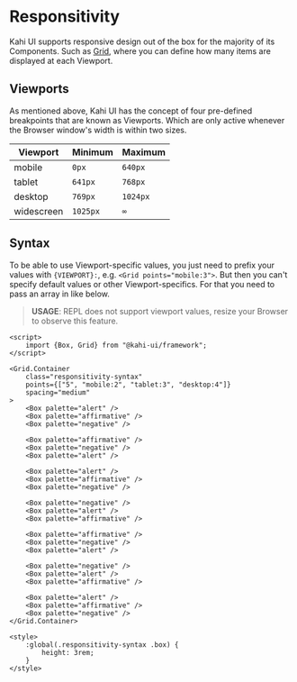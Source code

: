 # Responsitivity

Kahi UI supports responsive design out of the box for the majority of its Components. Such as [Grid](../layouts/grid.md), where you can define how many items are displayed at each Viewport.

## Viewports

As mentioned above, Kahi UI has the concept of four pre-defined breakpoints that are known as Viewports. Which are only active whenever the Browser window's width is within two sizes.

| Viewport   | Minimum  | Maximum  |
| ---------- | -------- | -------- |
| mobile     | `0px`    | `640px`  |
| tablet     | `641px`  | `768px`  |
| desktop    | `769px`  | `1024px` |
| widescreen | `1025px` | `∞`      |

## Syntax

To be able to use Viewport-specific values, you just need to prefix your values with `{VIEWPORT}:`, e.g. `<Grid points="mobile:3">`. But then you can't specify default values or other Viewport-specifics. For that you need to pass an array in like below.

> **USAGE**: REPL does not support viewport values, resize your Browser to observe this feature.

```svelte {title="Responsitivity Syntax" mode="repl"}
<script>
    import {Box, Grid} from "@kahi-ui/framework";
</script>

<Grid.Container
    class="responsitivity-syntax"
    points={["5", "mobile:2", "tablet:3", "desktop:4"]}
    spacing="medium"
>
    <Box palette="alert" />
    <Box palette="affirmative" />
    <Box palette="negative" />

    <Box palette="affirmative" />
    <Box palette="negative" />
    <Box palette="alert" />

    <Box palette="alert" />
    <Box palette="affirmative" />
    <Box palette="negative" />

    <Box palette="negative" />
    <Box palette="alert" />
    <Box palette="affirmative" />

    <Box palette="affirmative" />
    <Box palette="negative" />
    <Box palette="alert" />

    <Box palette="negative" />
    <Box palette="alert" />
    <Box palette="affirmative" />

    <Box palette="alert" />
    <Box palette="affirmative" />
    <Box palette="negative" />
</Grid.Container>

<style>
    :global(.responsitivity-syntax .box) {
        height: 3rem;
    }
</style>
```
